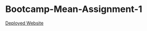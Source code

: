 # Bootcamp-Mean-Assignment-1

<a href="https://alankar-ttn.github.io/Bootcamp-Mean-Assignment-1/" target="_blank">Deployed Website</a>
